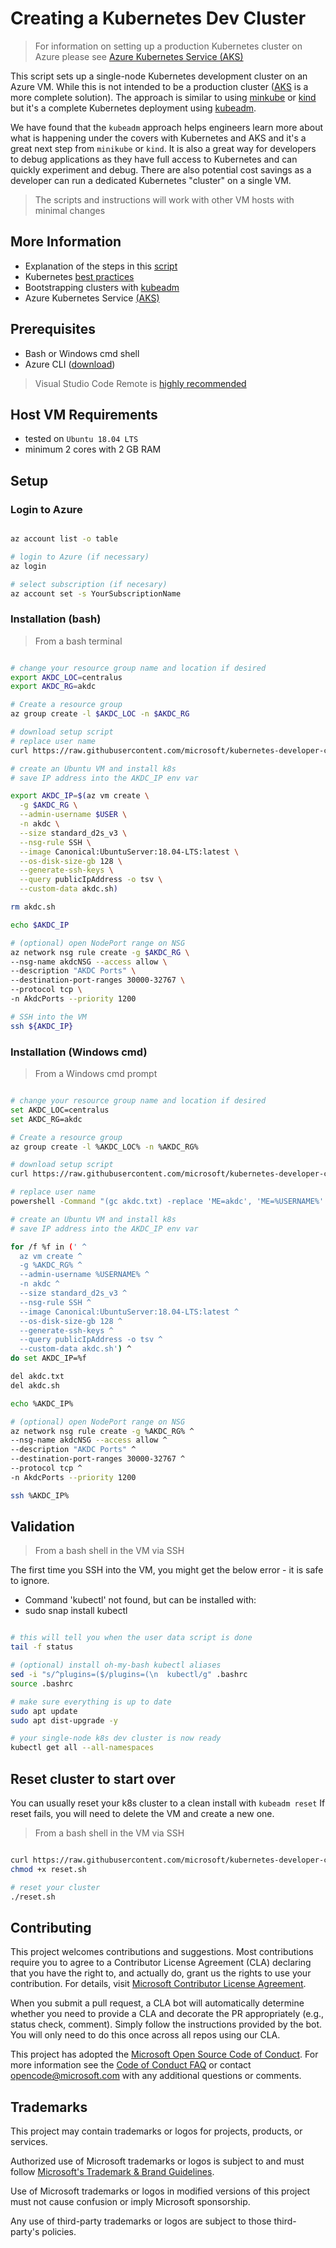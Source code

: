 # Creating a Kubernetes Dev Cluster

> For information on setting up a production Kubernetes cluster on Azure please see [Azure Kubernetes Service (AKS)](https://azure.microsoft.com/en-us/services/kubernetes-service/)

This script sets up a single-node Kubernetes development cluster on an Azure VM. While this is not intended to be a production cluster ([AKS](https://azure.microsoft.com/en-us/services/kubernetes-service/) is a more complete solution). The approach is similar to using [minkube](https://minikube.sigs.k8s.io/docs/) or [kind](https://kind.sigs.k8s.io/docs/) but it's a complete Kubernetes deployment using [kubeadm](https://kubernetes.io/docs/tasks/tools/).

We have found that the `kubeadm` approach helps engineers learn more about what is happening under the covers with Kubernetes and AKS and it's a great next step from `minikube` or `kind`. It is also a great way for developers to debug applications as they have full access to Kubernetes and can quickly experiment and debug. There are also potential cost savings as a developer can run a dedicated Kubernetes "cluster" on a single VM.

> The scripts and instructions will work with other VM hosts with minimal changes

## More Information

- Explanation of the steps in this [script](https://github.com/retaildevcrews/k8s-quickstart/tree/main/02-Dev-Cluster-Setup)
- Kubernetes [best practices](https://kubernetes.io/docs/setup/best-practices/)
- Bootstrapping clusters with [kubeadm](https://kubernetes.io/docs/setup/production-environment/tools/kubeadm/)
- Azure Kubernetes Service [(AKS)](https://azure.microsoft.com/en-us/services/kubernetes-service/)

## Prerequisites

- Bash or Windows cmd shell
- Azure CLI ([download](https://docs.microsoft.com/en-us/cli/azure/install-azure-cli?view=azure-cli-latest))

> Visual Studio Code Remote is [highly recommended](https://code.visualstudio.com/docs/remote/ssh)

## Host VM Requirements

- tested on `Ubuntu 18.04 LTS`
- minimum 2 cores with 2 GB RAM

## Setup

### Login to Azure

```bash

az account list -o table

# login to Azure (if necessary)
az login

# select subscription (if necesary)
az account set -s YourSubscriptionName

```

### Installation (bash)

> From a bash terminal

```bash

# change your resource group name and location if desired
export AKDC_LOC=centralus
export AKDC_RG=akdc

# Create a resource group
az group create -l $AKDC_LOC -n $AKDC_RG

# download setup script
# replace user name
curl https://raw.githubusercontent.com/microsoft/kubernetes-developer-cluster-kubeadm/main/scripts/auto.sh | sed s/ME=akdc/ME=$USER/ > akdc.sh

# create an Ubuntu VM and install k8s
# save IP address into the AKDC_IP env var

export AKDC_IP=$(az vm create \
  -g $AKDC_RG \
  --admin-username $USER \
  -n akdc \
  --size standard_d2s_v3 \
  --nsg-rule SSH \
  --image Canonical:UbuntuServer:18.04-LTS:latest \
  --os-disk-size-gb 128 \
  --generate-ssh-keys \
  --query publicIpAddress -o tsv \
  --custom-data akdc.sh)

rm akdc.sh

echo $AKDC_IP

# (optional) open NodePort range on NSG
az network nsg rule create -g $AKDC_RG \
--nsg-name akdcNSG --access allow \
--description "AKDC Ports" \
--destination-port-ranges 30000-32767 \
--protocol tcp \
-n AkdcPorts --priority 1200

# SSH into the VM
ssh ${AKDC_IP}

```

### Installation (Windows cmd)

> From a Windows cmd prompt

```bash

# change your resource group name and location if desired
set AKDC_LOC=centralus
set AKDC_RG=akdc

# Create a resource group
az group create -l %AKDC_LOC% -n %AKDC_RG%

# download setup script
curl https://raw.githubusercontent.com/microsoft/kubernetes-developer-cluster-kubeadm/main/scripts/auto.sh > akdc.txt

# replace user name
powershell -Command "(gc akdc.txt) -replace 'ME=akdc', 'ME=%USERNAME%' | Out-File -encoding ASCII akdc.sh"

# create an Ubuntu VM and install k8s
# save IP address into the AKDC_IP env var

for /f %f in (' ^
  az vm create ^
  -g %AKDC_RG% ^
  --admin-username %USERNAME% ^
  -n akdc ^
  --size standard_d2s_v3 ^
  --nsg-rule SSH ^
  --image Canonical:UbuntuServer:18.04-LTS:latest ^
  --os-disk-size-gb 128 ^
  --generate-ssh-keys ^
  --query publicIpAddress -o tsv ^
  --custom-data akdc.sh') ^
do set AKDC_IP=%f

del akdc.txt
del akdc.sh

echo %AKDC_IP%

# (optional) open NodePort range on NSG
az network nsg rule create -g %AKDC_RG% ^
--nsg-name akdcNSG --access allow ^
--description "AKDC Ports" ^
--destination-port-ranges 30000-32767 ^
--protocol tcp ^
-n AkdcPorts --priority 1200

ssh %AKDC_IP%

```

## Validation

> From a bash shell in the VM via SSH

The first time you SSH into the VM, you might get the below error - it is safe to ignore.

- Command 'kubectl' not found, but can be installed with:
- sudo snap install kubectl

```bash

# this will tell you when the user data script is done
tail -f status

# (optional) install oh-my-bash kubectl aliases
sed -i "s/^plugins=($/plugins=(\n  kubectl/g" .bashrc
source .bashrc

# make sure everything is up to date
sudo apt update
sudo apt dist-upgrade -y

# your single-node k8s dev cluster is now ready
kubectl get all --all-namespaces

```

## Reset cluster to start over

You can usually reset your k8s cluster to a clean install with `kubeadm reset`  If reset fails, you will need to delete the VM and create a new one.

> From a bash shell in the VM via SSH

```bash

curl https://raw.githubusercontent.com/microsoft/kubernetes-developer-cluster-kubeadm/main/scripts/reset.sh > reset.sh
chmod +x reset.sh

# reset your cluster
./reset.sh

```

## Contributing

This project welcomes contributions and suggestions. Most contributions require you to agree to a Contributor License Agreement (CLA) declaring that you have the right to, and actually do, grant us the rights to use your contribution. For details, visit [Microsoft Contributor License Agreement](https://cla.opensource.microsoft.com).

When you submit a pull request, a CLA bot will automatically determine whether you need to provide a CLA and decorate the PR appropriately (e.g., status check, comment). Simply follow the instructions provided by the bot. You will only need to do this once across all repos using our CLA.

This project has adopted the [Microsoft Open Source Code of Conduct](https://opensource.microsoft.com/codeofconduct/). For more information see the [Code of Conduct FAQ](https://opensource.microsoft.com/codeofconduct/faq/) or contact [opencode@microsoft.com](mailto:opencode@microsoft.com) with any additional questions or comments.

## Trademarks

This project may contain trademarks or logos for projects, products, or services.

Authorized use of Microsoft trademarks or logos is subject to and must follow [Microsoft's Trademark & Brand Guidelines](https://www.microsoft.com/en-us/legal/intellectualproperty/trademarks/usage/general).

Use of Microsoft trademarks or logos in modified versions of this project must not cause confusion or imply Microsoft sponsorship.

Any use of third-party trademarks or logos are subject to those third-party's policies.

